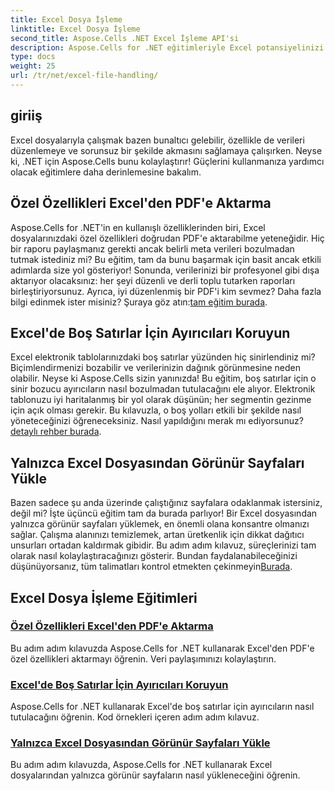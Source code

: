 ```yaml
---
title: Excel Dosya İşleme
linktitle: Excel Dosya İşleme
second_title: Aspose.Cells .NET Excel İşleme API'si
description: Aspose.Cells for .NET eğitimleriyle Excel potansiyelinizi açığa çıkarın. Özellikleri dışa aktarın, boş satırları yönetin ve görünür sayfaları kolayca yükleyin.
type: docs
weight: 25
url: /tr/net/excel-file-handling/
---
```

## giriiş

Excel dosyalarıyla çalışmak bazen bunaltıcı gelebilir, özellikle de verileri düzenlemeye ve sorunsuz bir şekilde akmasını sağlamaya çalışırken. Neyse ki, .NET için Aspose.Cells bunu kolaylaştırır! Güçlerini kullanmanıza yardımcı olacak eğitimlere daha derinlemesine bakalım.

## Özel Özellikleri Excel'den PDF'e Aktarma

Aspose.Cells for .NET'in en kullanışlı özelliklerinden biri, Excel dosyalarınızdaki özel özellikleri doğrudan PDF'e aktarabilme yeteneğidir. Hiç bir raporu paylaşmanız gerekti ancak belirli meta verileri bozulmadan tutmak istediniz mi? Bu eğitim, tam da bunu başarmak için basit ancak etkili adımlarda size yol gösteriyor! Sonunda, verilerinizi bir profesyonel gibi dışa aktarıyor olacaksınız: her şeyi düzenli ve derli toplu tutarken raporları birleştiriyorsunuz. Ayrıca, iyi düzenlenmiş bir PDF'i kim sevmez? Daha fazla bilgi edinmek ister misiniz? Şuraya göz atın:[tam eğitim burada](./export-custom-properties-to-pdf/).

## Excel'de Boş Satırlar İçin Ayırıcıları Koruyun

Excel elektronik tablolarınızdaki boş satırlar yüzünden hiç sinirlendiniz mi? Biçimlendirmenizi bozabilir ve verilerinizin dağınık görünmesine neden olabilir. Neyse ki Aspose.Cells sizin yanınızda! Bu eğitim, boş satırlar için o sinir bozucu ayırıcıların nasıl bozulmadan tutulacağını ele alıyor. Elektronik tablonuzu iyi haritalanmış bir yol olarak düşünün; her segmentin gezinme için açık olması gerekir. Bu kılavuzla, o boş yolları etkili bir şekilde nasıl yöneteceğinizi öğreneceksiniz. Nasıl yapıldığını merak mı ediyorsunuz?[detaylı rehber burada](./keep-separators-for-blank-rows/).

## Yalnızca Excel Dosyasından Görünür Sayfaları Yükle

Bazen sadece şu anda üzerinde çalıştığınız sayfalara odaklanmak istersiniz, değil mi? İşte üçüncü eğitim tam da burada parlıyor! Bir Excel dosyasından yalnızca görünür sayfaları yüklemek, en önemli olana konsantre olmanızı sağlar. Çalışma alanınızı temizlemek, artan üretkenlik için dikkat dağıtıcı unsurları ortadan kaldırmak gibidir. Bu adım adım kılavuz, süreçlerinizi tam olarak nasıl kolaylaştıracağınızı gösterir. Bundan faydalanabileceğinizi düşünüyorsanız, tüm talimatları kontrol etmekten çekinmeyin[Burada](./load-visible-sheets-only/).

## Excel Dosya İşleme Eğitimleri
### [Özel Özellikleri Excel'den PDF'e Aktarma](./export-custom-properties-to-pdf/)
Bu adım adım kılavuzda Aspose.Cells for .NET kullanarak Excel'den PDF'e özel özellikleri aktarmayı öğrenin. Veri paylaşımınızı kolaylaştırın.
### [Excel'de Boş Satırlar İçin Ayırıcıları Koruyun](./keep-separators-for-blank-rows/)
Aspose.Cells for .NET kullanarak Excel'de boş satırlar için ayırıcıların nasıl tutulacağını öğrenin. Kod örnekleri içeren adım adım kılavuz.
### [Yalnızca Excel Dosyasından Görünür Sayfaları Yükle](./load-visible-sheets-only/)
Bu adım adım kılavuzda, Aspose.Cells for .NET kullanarak Excel dosyalarından yalnızca görünür sayfaların nasıl yükleneceğini öğrenin.